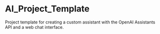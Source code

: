 # AI_Project_Template
Project template for creating a custom assistant with the OpenAI Assistants API and a web chat interface.
